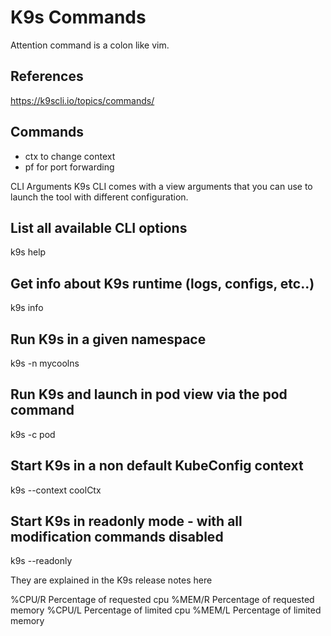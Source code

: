 # K9s Commands

Attention command is a colon like vim.

## References

<https://k9scli.io/topics/commands/>

## Commands

- ctx to change context
- pf for port forwarding

CLI Arguments
K9s CLI comes with a view arguments that you can use to launch the tool with different configuration.

## List all available CLI options

k9s help

## Get info about K9s runtime (logs, configs, etc..)

k9s info

## Run K9s in a given namespace

k9s -n mycoolns

## Run K9s and launch in pod view via the pod command

k9s -c pod

## Start K9s in a non default KubeConfig context

k9s --context coolCtx

## Start K9s in readonly mode - with all modification commands disabled

k9s --readonly

They are explained in the K9s release notes here

%CPU/R Percentage of requested cpu
%MEM/R Percentage of requested memory
%CPU/L Percentage of limited cpu
%MEM/L Percentage of limited memory
